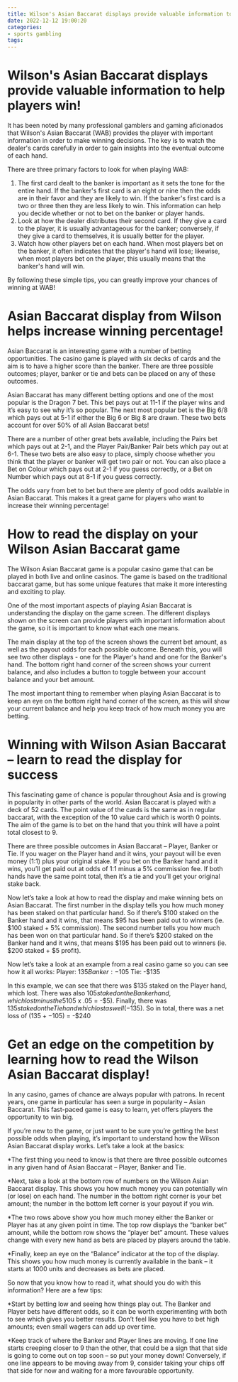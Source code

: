 ```yaml
---
title: Wilson's Asian Baccarat displays provide valuable information to help players win!
date: 2022-12-12 19:00:20
categories:
- sports gambling
tags:
---
```



#  Wilson's Asian Baccarat displays provide valuable information to help players win!

It has been noted by many professional gamblers and gaming aficionados that Wilson's Asian Baccarat (WAB) provides the player with important information in order to make winning decisions. The key is to watch the dealer's cards carefully in order to gain insights into the eventual outcome of each hand.

There are three primary factors to look for when playing WAB:
1) The first card dealt to the banker is important as it sets the tone for the entire hand. If the banker's first card is an eight or nine then the odds are in their favor and they are likely to win. If the banker's first card is a two or three then they are less likely to win. This information can help you decide whether or not to bet on the banker or player hands.
2) Look at how the dealer distributes their second card. If they give a card to the player, it is usually advantageous for the banker; conversely, if they give a card to themselves, it is usually better for the player. 
3) Watch how other players bet on each hand. When most players bet on the banker, it often indicates that the player's hand will lose; likewise, when most players bet on the player, this usually means that the banker's hand will win.

By following these simple tips, you can greatly improve your chances of winning at WAB!

#  Asian Baccarat display from Wilson helps increase winning percentage!

Asian Baccarat is an interesting game with a number of betting opportunities. The casino game is played with six decks of cards and the aim is to have a higher score than the banker. There are three possible outcomes; player, banker or tie and bets can be placed on any of these outcomes.

Asian Baccarat has many different betting options and one of the most popular is the Dragon 7 bet. This bet pays out at 11-1 if the player wins and it’s easy to see why it’s so popular. The next most popular bet is the Big 6/8 which pays out at 5-1 if either the Big 6 or Big 8 are drawn. These two bets account for over 50% of all Asian Baccarat bets!

There are a number of other great bets available, including the Pairs bet which pays out at 2-1, and the Player Pair/Banker Pair bets which pay out at 6-1. These two bets are also easy to place, simply choose whether you think that the player or banker will get two pair or not. You can also place a Bet on Colour which pays out at 2-1 if you guess correctly, or a Bet on Number which pays out at 8-1 if you guess correctly.

The odds vary from bet to bet but there are plenty of good odds available in Asian Baccarat. This makes it a great game for players who want to increase their winning percentage!

#  How to read the display on your Wilson Asian Baccarat game

The Wilson Asian Baccarat game is a popular casino game that can be played in both live and online casinos. The game is based on the traditional baccarat game, but has some unique features that make it more interesting and exciting to play.

One of the most important aspects of playing Asian Baccarat is understanding the display on the game screen. The different displays shown on the screen can provide players with important information about the game, so it is important to know what each one means.

The main display at the top of the screen shows the current bet amount, as well as the payout odds for each possible outcome. Beneath this, you will see two other displays - one for the Player's hand and one for the Banker's hand. The bottom right hand corner of the screen shows your current balance, and also includes a button to toggle between your account balance and your bet amount.

The most important thing to remember when playing Asian Baccarat is to keep an eye on the bottom right hand corner of the screen, as this will show your current balance and help you keep track of how much money you are betting.

#  Winning with Wilson Asian Baccarat – learn to read the display for success 

This fascinating game of chance is popular throughout Asia and is growing in popularity in other parts of the world. Asian Baccarat is played with a deck of 52 cards. The point value of the cards is the same as in regular baccarat, with the exception of the 10 value card which is worth 0 points. The aim of the game is to bet on the hand that you think will have a point total closest to 9.

There are three possible outcomes in Asian Baccarat – Player, Banker or Tie. If you wager on the Player hand and it wins, your payout will be even money (1:1) plus your original stake. If you bet on the Banker hand and it wins, you’ll get paid out at odds of 1:1 minus a 5% commission fee. If both hands have the same point total, then it’s a tie and you’ll get your original stake back.

Now let’s take a look at how to read the display and make winning bets on Asian Baccarat. The first number in the display tells you how much money has been staked on that particular hand. So if there’s $100 staked on the Banker hand and it wins, that means $95 has been paid out to winners (ie. $100 staked + 5% commission). The second number tells you how much has been won on that particular hand. So if there’s $200 staked on the Banker hand and it wins, that means $195 has been paid out to winners (ie. $200 staked + $5 profit).

Now let’s take a look at an example from a real casino game so you can see how it all works: 
Player: $135 
Banker: -$105 
Tie: -$135

In this example, we can see that there was $135 staked on the Player hand, which lost. There was also $105 staked on the Banker hand, which lost minus the 5% commission fee ($105 x .05 = -$5). Finally, there was $135 staked on the Tie hand which lost as well (-$135). So in total, there was a net loss of ($135 + -$105) = -$240

#  Get an edge on the competition by learning how to read the Wilson Asian Baccarat display!

In any casino, games of chance are always popular with patrons. In recent years, one game in particular has seen a surge in popularity – Asian Baccarat. This fast-paced game is easy to learn, yet offers players the opportunity to win big.

If you’re new to the game, or just want to be sure you’re getting the best possible odds when playing, it’s important to understand how the Wilson Asian Baccarat display works. Let’s take a look at the basics:

*The first thing you need to know is that there are three possible outcomes in any given hand of Asian Baccarat – Player, Banker and Tie.

*Next, take a look at the bottom row of numbers on the Wilson Asian Baccarat display. This shows you how much money you can potentially win (or lose) on each hand. The number in the bottom right corner is your bet amount; the number in the bottom left corner is your payout if you win.

*The two rows above show you how much money either the Banker or Player has at any given point in time. The top row displays the “banker bet” amount, while the bottom row shows the “player bet” amount. These values change with every new hand as bets are placed by players around the table.

*Finally, keep an eye on the “Balance” indicator at the top of the display. This shows you how much money is currently available in the bank – it starts at 1000 units and decreases as bets are placed.

So now that you know how to read it, what should you do with this information? Here are a few tips:

*Start by betting low and seeing how things play out. The Banker and Player bets have different odds, so it can be worth experimenting with both to see which gives you better results. Don’t feel like you have to bet high amounts; even small wagers can add up over time.

*Keep track of where the Banker and Player lines are moving. If one line starts creeping closer to 9 than the other, that could be a sign that that side is going to come out on top soon – so put your money down! Conversely, if one line appears to be moving away from 9, consider taking your chips off that side for now and waiting for a more favourable opportunity.